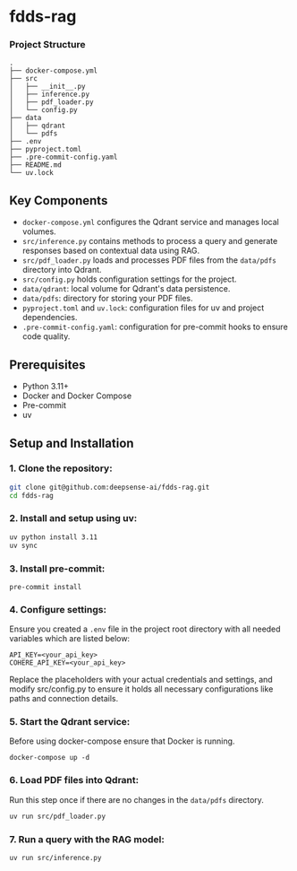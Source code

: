 # fdds-rag

### Project Structure
```
.
├── docker-compose.yml
├── src
│   ├── __init__.py
│   ├── inference.py
│   ├── pdf_loader.py
│   └── config.py
├── data
│   ├── qdrant
│   └── pdfs
├── .env
├── pyproject.toml
├── .pre-commit-config.yaml
├── README.md
└── uv.lock
```
## Key Components
- `docker-compose.yml` configures the Qdrant service and manages local volumes.
- `src/inference.py` contains methods to process a query and generate responses based on contextual data using RAG.
- `src/pdf_loader.py` loads and processes PDF files from the `data/pdfs` directory into Qdrant.
- `src/config.py` holds configuration settings for the project.
- `data/qdrant`: local volume for Qdrant's data persistence.
- `data/pdfs`: directory for storing your PDF files.
- `pyproject.toml` and `uv.lock`: configuration files for uv and project dependencies.
- `.pre-commit-config.yaml`: configuration for pre-commit hooks to ensure code quality.

## Prerequisites
- Python 3.11+
- Docker and Docker Compose
- Pre-commit
- uv

## Setup and Installation
### 1. Clone the repository:
```bash
git clone git@github.com:deepsense-ai/fdds-rag.git
cd fdds-rag
```
### 2. Install and setup using uv:
```bash
uv python install 3.11
uv sync
```
### 3. Install pre-commit:
```
pre-commit install
```
### 4. Configure settings:
Ensure you created a `.env` file in the project root directory with all needed variables which are listed below:
```
API_KEY=<your_api_key>
COHERE_API_KEY=<your_api_key>
```
Replace the placeholders with your actual credentials and settings, and modify src/config.py to ensure it holds all necessary configurations like paths and connection details.
### 5. Start the Qdrant service:
Before using docker-compose ensure that Docker is running.
```
docker-compose up -d
```
### 6. Load PDF files into Qdrant:
Run this step once if there are no changes in the `data/pdfs` directory.
```bash
uv run src/pdf_loader.py
```
### 7. Run a query with the RAG model:
```bash
uv run src/inference.py
```
